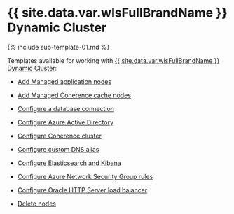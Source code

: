 <!--
Copyright (c) 2021, Oracle and/or its affiliates.
Licensed under the Universal Permissive License v 1.0 as shown at https://oss.oracle.com/licenses/upl.
-->

# {{ site.data.var.wlsFullBrandName }} Dynamic Cluster

{% include sub-template-01.md %}

Templates available for working with [{{ site.data.var.wlsFullBrandName }} Dynamic Cluster](https://portal.azure.com/#create/oracle.20191021-arm-oraclelinux-wls-dynamic-cluster20191021-arm-oraclelinux-wls-dynamic-cluster):

* [Add Managed application nodes](addnode.md)

* [Add Managed Coherence cache nodes](addnode-coherence.md)

* [Configure a database connection](dbTemplate.md)

* [Configure Azure Active Directory](aadNestedTemplate.md)

* [Configure Coherence cluster](coherenceTemplate.md)

* [Configure custom DNS alias](customDNSTemplate.md)

* [Configure Elasticsearch and Kibana](elkNestedTemplate.md)

* [Configure Azure Network Security Group rules](nsgRulesTemplate.md)

* [Configure Oracle HTTP Server load balancer](ohsNestedTemplate.md)

* [Delete nodes](deletenode.md)

